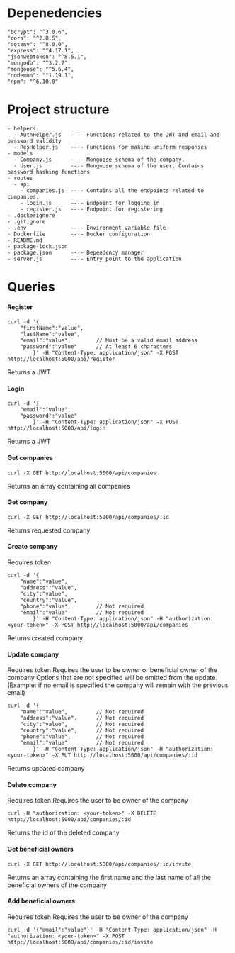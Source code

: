 # Depenedencies
    "bcrypt": "^3.0.6",
    "cors": "^2.8.5",
    "dotenv": "^8.0.0",
    "express": "^4.17.1",
    "jsonwebtoken": "^8.5.1",
    "mongodb": "^3.2.7",
    "mongoose": "^5.6.4",
    "nodemon": "^1.19.1",
    "npm": "^6.10.0"


# Project structure
    - helpers
      - AuthHelper.js   ---- Functions related to the JWT and email and password validity
      - ResHelper.js    ---- Functions for making uniform responses
    - models
      - Company.js      ---- Mongoose schema of the company.
      - User.js         ---- Mongoose schema of the user. Contains password hashing functions
    - routes 
      - api
        - companies.js  ---- Contains all the endpoints related to companies.
        - login.js      ---- Endpoint for logging in
        - register.js   ---- Endpoint for registering
    - .dockerignore
    - .gitignore
    - .env              ---- Environment variable file
    - Dockerfile        ---- Docker configuration
    - README.md
    - package-lock.json
    - package.json      ---- Dependency manager
    - server.js         ---- Entry point to the application


# Queries
#### Register
```
curl -d '{
    "firstName":"value",
    "lastName":"value",
    "email":"value",        // Must be a valid email address
    "password":"value"      // At least 6 characters
        }' -H "Content-Type: application/json" -X POST http://localhost:5000/api/register
```
Returns a JWT

#### Login 
```
curl -d '{
    "email":"value",
    "password":"value"
        }' -H "Content-Type: application/json" -X POST http://localhost:5000/api/login
```
Returns a JWT

#### Get companies
```
curl -X GET http://localhost:5000/api/companies
```
Returns an array containing all companies


#### Get company
```
curl -X GET http://localhost:5000/api/companies/:id
```
Returns requested company


#### Create company 
Requires token
```
curl -d '{
    "name":"value",
    "address":"value",
    "city":"value",
    "country":"value",
    "phone":"value",        // Not required
    "email":"value"         // Not required
        }' -H "Content-Type: application/json" -H "authorization: <your-token>" -X POST http://localhost:5000/api/companies
```
Returns created company


#### Update company
Requires token
Requires the user to be owner or beneficial owner of the company
Options that are not specified will be omitted from the update. (Example: if no email is specified the company will remain with the previous email)
```
curl -d '{
    "name":"value",         // Not required
    "address":"value",      // Not required
    "city":"value",         // Not required
    "country":"value",      // Not required
    "phone":"value",        // Not required
    "email":"value"         // Not required
        }' -H "Content-Type: application/json" -H "authorization: <your-token>" -X PUT http://localhost:5000/api/companies/:id
```
Returns updated company


#### Delete company
Requires token
Requires the user to be owner of the company
```
curl -H "authorization: <your-token>" -X DELETE http://localhost:5000/api/companies/:id
```
Returns the id of the deleted company


#### Get beneficial owners
```
curl -X GET http://localhost:5000/api/companies/:id/invite
```
Returns an array containing the first name and the last name of all the beneficial owners of the company


#### Add beneficial owners
Requires token
Requires the user to be owner of the company
```
curl -d '{"email":"value"}' -H "Content-Type: application/json" -H "authorization: <your-token>" -X POST http://localhost:5000/api/companies/:id/invite
```
